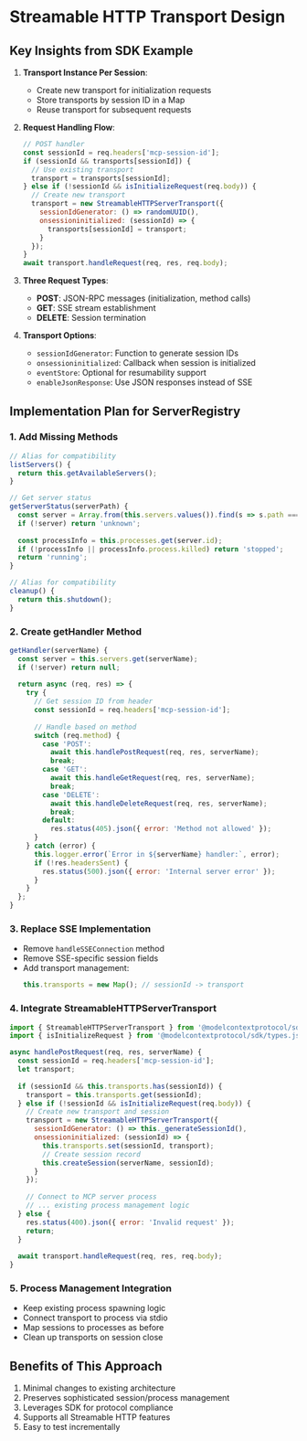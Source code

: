 # Streamable HTTP Transport Design

## Key Insights from SDK Example

1. **Transport Instance Per Session**:
   - Create new transport for initialization requests
   - Store transports by session ID in a Map
   - Reuse transport for subsequent requests

2. **Request Handling Flow**:
   ```javascript
   // POST handler
   const sessionId = req.headers['mcp-session-id'];
   if (sessionId && transports[sessionId]) {
     // Use existing transport
     transport = transports[sessionId];
   } else if (!sessionId && isInitializeRequest(req.body)) {
     // Create new transport
     transport = new StreamableHTTPServerTransport({
       sessionIdGenerator: () => randomUUID(),
       onsessioninitialized: (sessionId) => {
         transports[sessionId] = transport;
       }
     });
   }
   await transport.handleRequest(req, res, req.body);
   ```

3. **Three Request Types**:
   - **POST**: JSON-RPC messages (initialization, method calls)
   - **GET**: SSE stream establishment 
   - **DELETE**: Session termination

4. **Transport Options**:
   - `sessionIdGenerator`: Function to generate session IDs
   - `onsessioninitialized`: Callback when session is initialized
   - `eventStore`: Optional for resumability support
   - `enableJsonResponse`: Use JSON responses instead of SSE

## Implementation Plan for ServerRegistry

### 1. Add Missing Methods
```javascript
// Alias for compatibility
listServers() {
  return this.getAvailableServers();
}

// Get server status
getServerStatus(serverPath) {
  const server = Array.from(this.servers.values()).find(s => s.path === serverPath);
  if (!server) return 'unknown';
  
  const processInfo = this.processes.get(server.id);
  if (!processInfo || processInfo.process.killed) return 'stopped';
  return 'running';
}

// Alias for compatibility
cleanup() {
  return this.shutdown();
}
```

### 2. Create getHandler Method
```javascript
getHandler(serverName) {
  const server = this.servers.get(serverName);
  if (!server) return null;
  
  return async (req, res) => {
    try {
      // Get session ID from header
      const sessionId = req.headers['mcp-session-id'];
      
      // Handle based on method
      switch (req.method) {
        case 'POST':
          await this.handlePostRequest(req, res, serverName);
          break;
        case 'GET':
          await this.handleGetRequest(req, res, serverName);
          break;
        case 'DELETE':
          await this.handleDeleteRequest(req, res, serverName);
          break;
        default:
          res.status(405).json({ error: 'Method not allowed' });
      }
    } catch (error) {
      this.logger.error(`Error in ${serverName} handler:`, error);
      if (!res.headersSent) {
        res.status(500).json({ error: 'Internal server error' });
      }
    }
  };
}
```

### 3. Replace SSE Implementation
- Remove `handleSSEConnection` method
- Remove SSE-specific session fields
- Add transport management:
  ```javascript
  this.transports = new Map(); // sessionId -> transport
  ```

### 4. Integrate StreamableHTTPServerTransport
```javascript
import { StreamableHTTPServerTransport } from '@modelcontextprotocol/sdk/server/streamableHttp.js';
import { isInitializeRequest } from '@modelcontextprotocol/sdk/types.js';

async handlePostRequest(req, res, serverName) {
  const sessionId = req.headers['mcp-session-id'];
  let transport;
  
  if (sessionId && this.transports.has(sessionId)) {
    transport = this.transports.get(sessionId);
  } else if (!sessionId && isInitializeRequest(req.body)) {
    // Create new transport and session
    transport = new StreamableHTTPServerTransport({
      sessionIdGenerator: () => this._generateSessionId(),
      onsessioninitialized: (sessionId) => {
        this.transports.set(sessionId, transport);
        // Create session record
        this.createSession(serverName, sessionId);
      }
    });
    
    // Connect to MCP server process
    // ... existing process management logic
  } else {
    res.status(400).json({ error: 'Invalid request' });
    return;
  }
  
  await transport.handleRequest(req, res, req.body);
}
```

### 5. Process Management Integration
- Keep existing process spawning logic
- Connect transport to process via stdio
- Map sessions to processes as before
- Clean up transports on session close

## Benefits of This Approach
1. Minimal changes to existing architecture
2. Preserves sophisticated session/process management
3. Leverages SDK for protocol compliance
4. Supports all Streamable HTTP features
5. Easy to test incrementally